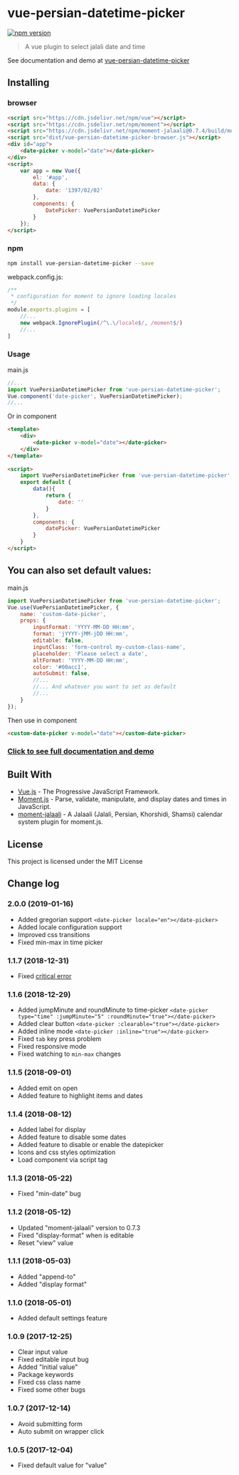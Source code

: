 # vue-persian-datetime-picker

[![npm version](https://badge.fury.io/js/vue-persian-datetime-picker.svg)](https://www.npmjs.com/package/vue-persian-datetime-picker)

> A vue plugin to select jalali date and time

See documentation and demo at [vue-persian-datetime-picker](https://talkhabi.github.io/vue-persian-datetime-picker)


## Installing
### browser
```html
<script src="https://cdn.jsdelivr.net/npm/vue"></script>
<script src="https://cdn.jsdelivr.net/npm/moment"></script>
<script src="https://cdn.jsdelivr.net/npm/moment-jalaali@0.7.4/build/moment-jalaali.js"></script>
<script src="dist/vue-persian-datetime-picker-browser.js"></script>
<div id="app">
    <date-picker v-model="date"></date-picker>
</div>
<script>
    var app = new Vue({
        el: '#app',
        data: {
            date: '1397/02/02'
        },
        components: {
            DatePicker: VuePersianDatetimePicker
        }
    });
</script>
```

### npm
```bash
npm install vue-persian-datetime-picker --save
```

webpack.config.js:
```javascript
/**
 * configuration for moment to ignore loading locales
 */
module.exports.plugins = [
    //...
    new webpack.IgnorePlugin(/^\.\/locale$/, /moment$/)
    //...
]
```

### Usage

main.js
```javascript
//...
import VuePersianDatetimePicker from 'vue-persian-datetime-picker';
Vue.component('date-picker', VuePersianDatetimePicker);
//...
```
Or in component
```html
<template>
    <div>
        <date-picker v-model="date"></date-picker>
    </div>
</template>
 
<script>
    import VuePersianDatetimePicker from 'vue-persian-datetime-picker'
    export default {
        data(){
            return {
                date: ''
            }
        },
        components: {
            datePicker: VuePersianDatetimePicker
        }
    }
</script>
```


## You can also set default values: 
main.js
```javascript
import VuePersianDatetimePicker from 'vue-persian-datetime-picker';
Vue.use(VuePersianDatetimePicker, {
    name: 'custom-date-picker',
    props: {
        inputFormat: 'YYYY-MM-DD HH:mm',
        format: 'jYYYY-jMM-jDD HH:mm',
        editable: false,
        inputClass: 'form-control my-custom-class-name',
        placeholder: 'Please select a date',
        altFormat: 'YYYY-MM-DD HH:mm',
        color: '#00acc1',
        autoSubmit: false,
        //...  
        //... And whatever you want to set as default 
        //... 
    }
});
```
Then use in component
```html
<custom-date-picker v-model="date"></custom-date-picker>
```

### [Click to see full documentation and demo](https://talkhabi.github.io/vue-persian-datetime-picker)

## Built With
* [Vue.js](https://vuejs.org/) - The Progressive JavaScript Framework.
* [Moment.js](https://momentjs.com/) - Parse, validate, manipulate, and display dates and times in JavaScript.
* [moment-jalaali](https://github.com/jalaali/moment-jalaali) - A Jalaali (Jalali, Persian, Khorshidi, Shamsi) calendar system plugin for moment.js.


## License

This project is licensed under the MIT License


## Change log

### 2.0.0 (2019-01-16)

 * Added gregorian support `<date-picker locale="en"></date-picker>`
 * Added locale configuration support 
 * Improved css transitions
 * Fixed min-max in time picker

### 1.1.7 (2018-12-31)

 * Fixed [critical error](https://github.com/talkhabi/vue-persian-datetime-picker/issues/39)

### 1.1.6 (2018-12-29)

 * Added jumpMinute and roundMinute to time-picker `<date-picker type="time" :jumpMinute="5" :roundMinute="true"></date-picker>`
 * Added clear button `<date-picker :clearable="true"></date-picker>`
 * Added inline mode `<date-picker :inline="true"></date-picker>`
 * Fixed `tab` key press problem
 * Fixed responsive mode
 * Fixed watching to `min-max` changes
 
### 1.1.5 (2018-09-01)

 * Added emit on open 
 * Added feature to highlight items and dates

### 1.1.4 (2018-08-12)

 * Added label for display
 * Added feature to disable some dates
 * Added feature to disable or enable the datepicker
 * Icons and css styles optimization
 * Load component via script tag


### 1.1.3 (2018-05-22)

 * Fixed "min-date" bug

### 1.1.2 (2018-05-12)

 * Updated "moment-jalaali" version to 0.7.3
 * Fixed "display-format" when is editable
 * Reset "view" value

### 1.1.1 (2018-05-03)

  * Added "append-to"
  * Added "display format"

### 1.1.0 (2018-05-01)

  * Added default settings feature
  

### 1.0.9 (2017-12-25)

  * Clear input value
  * Fixed editable input bug
  * Added "Initial value"
  * Package keywords
  * Fixed css class name
  * Fixed some other bugs

### 1.0.7 (2017-12-14)

  * Avoid submitting form
  * Auto submit on wrapper click

### 1.0.5 (2017-12-04)

  * Fixed default value for "value"